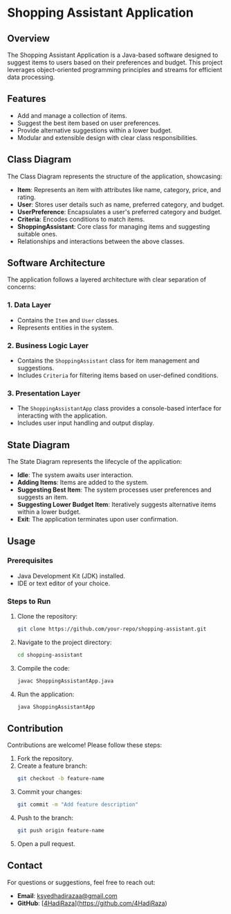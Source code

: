 # Shopping Assistant Application

## Overview
The Shopping Assistant Application is a Java-based software designed to suggest items to users based on their preferences and budget. This project leverages object-oriented programming principles and streams for efficient data processing.

## Features
- Add and manage a collection of items.
- Suggest the best item based on user preferences.
- Provide alternative suggestions within a lower budget.
- Modular and extensible design with clear class responsibilities.

## Class Diagram

The Class Diagram represents the structure of the application, showcasing:
- **Item**: Represents an item with attributes like name, category, price, and rating.
- **User**: Stores user details such as name, preferred category, and budget.
- **UserPreference**: Encapsulates a user's preferred category and budget.
- **Criteria**: Encodes conditions to match items.
- **ShoppingAssistant**: Core class for managing items and suggesting suitable ones.
- Relationships and interactions between the above classes.

## Software Architecture
The application follows a layered architecture with clear separation of concerns:

### 1. **Data Layer**
- Contains the `Item` and `User` classes.
- Represents entities in the system.

### 2. **Business Logic Layer**
- Contains the `ShoppingAssistant` class for item management and suggestions.
- Includes `Criteria` for filtering items based on user-defined conditions.

### 3. **Presentation Layer**
- The `ShoppingAssistantApp` class provides a console-based interface for interacting with the application.
- Includes user input handling and output display.

## State Diagram

The State Diagram represents the lifecycle of the application:
- **Idle**: The system awaits user interaction.
- **Adding Items**: Items are added to the system.
- **Suggesting Best Item**: The system processes user preferences and suggests an item.
- **Suggesting Lower Budget Item**: Iteratively suggests alternative items within a lower budget.
- **Exit**: The application terminates upon user confirmation.

## Usage
### Prerequisites
- Java Development Kit (JDK) installed.
- IDE or text editor of your choice.

### Steps to Run
1. Clone the repository:
   ```bash
   git clone https://github.com/your-repo/shopping-assistant.git
   ```
2. Navigate to the project directory:
   ```bash
   cd shopping-assistant
   ```
3. Compile the code:
   ```bash
   javac ShoppingAssistantApp.java
   ```
4. Run the application:
   ```bash
   java ShoppingAssistantApp
   ```

## Contribution
Contributions are welcome! Please follow these steps:
1. Fork the repository.
2. Create a feature branch:
   ```bash
   git checkout -b feature-name
   ```
3. Commit your changes:
   ```bash
   git commit -m "Add feature description"
   ```
4. Push to the branch:
   ```bash
   git push origin feature-name
   ```
5. Open a pull request.


## Contact
For questions or suggestions, feel free to reach out:
- **Email**: ksyedhadirazaa@gmail.com
- **GitHub**: [[4HadiRaza](https://github.com/your-username)](https://github.com/4HadiRaza)

